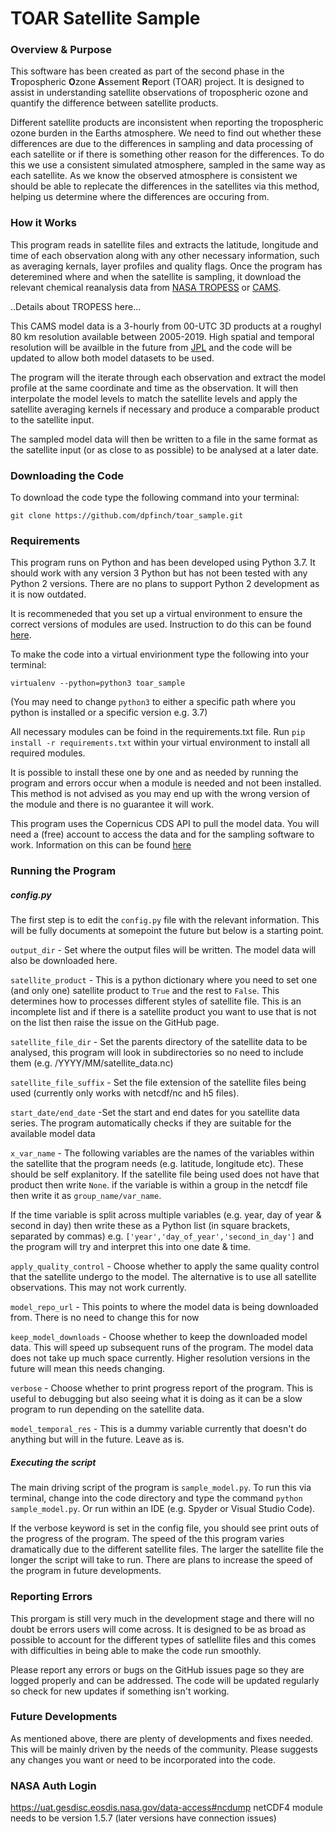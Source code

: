 # TOAR Satellite Sample

### Overview & Purpose

This software has been created as part of the second phase in the **T**ropospheric **O**zone **A**ssement **R**eport (TOAR) project. It is designed to assist in understanding satellite observations of tropospheric ozone and quantify the difference between satellite products. 

Different satellite products are inconsistent when reporting the tropospheric ozone burden in the Earths atmosphere. We need to find out whether these differences are due to the differences in sampling and data processing of each satellite or if there is something other reason for the differences. To do this we use a consistent simulated atmosphere, sampled in the same way as each satellite. As we know the observed atmosphere is consistent we should be able to replecate the differences in the satellites via this method, helping us determine where the differences are occuring from. 

### How it Works

This program reads in satellite files and extracts the latitude, longitude and time of each observation along with any other necessary information, such as averaging kernals, layer profiles and quality flags. Once the program has deteremined where and when the satellite is sampling, it download the relevant chemical reanalysis data from [NASA TROPESS](https://tes.jpl.nasa.gov/tropess/get-data/) or [CAMS](https://confluence.ecmwf.int/display/CKB/CAMS%3A+Reanalysis+data+documentation#heading-Levellistings).

..Details about TROPESS here...

This CAMS model data is a 3-hourly from 00-UTC 3D products at a roughyl 80 km resolution available between 2005-2019. High spatial and temporal resolution will be availble in the future from [JPL](https://tes.jpl.nasa.gov/tes/chemical-reanalysis/products/monthly-mean/) and the code will be updated to allow both model datasets to be used.

The program will the iterate through each observation and extract the model profile at the same coordinate and time as the observation. It will then interpolate the model levels to match the satellite levels and apply the satellite averaging kernels if necessary and produce a comparable product to the satellite input.

The sampled model data will then be written to a file in the same format as the satellite input (or as close to as possible) to be analysed at a later date.

### Downloading the Code

To download the code type the following command into your terminal:

`git clone https://github.com/dpfinch/toar_sample.git`

### Requirements

This program runs on Python and has been developed using Python 3.7. It should work with any version 3 Python but has not been tested with any Python 2 versions. There are no plans to support Python 2 development as it is now outdated.

It is recommeneded that you set up a virtual environment to ensure the correct versions of modules are used. Instruction to do this can be found [here](https://docs.python-guide.org/dev/virtualenvs/). 

To make the code into a virtual envirionment type the following into your terminal:

`virtualenv --python=python3 toar_sample`

(You may need to change `python3` to either a specific path where you python is installed or a specific version e.g. 3.7)

All necessary modules can be foind in the requirements.txt file. Run `pip install -r requirements.txt` within your virtual environment to install all required modules.

It is possible to install these one by one and as needed by running the program and errors occur when a module is needed and not been installed. This method is not advised as you may end up with the wrong version of the module and there is no guarantee it will work.

This program uses the Copernicus CDS API to pull the model data. You will need a (free) account to access the data and for the sampling software to work. Information on this can be found [here](https://ads.atmosphere.copernicus.eu/api-how-to#install-the-cds-api-key)

### Running the Program

##### config.py

The first step is to edit the `config.py`  file with the relevant information. This will be fully documents at somepoint the future but below is a starting point.

`output_dir` - Set where the output files will be written. The model data will also be downloaded here.

`satellite_product` - This is a python dictionary where you need to set one (and only one) satellite product to `True` and the rest to `False`. This determines how to processes different styles of satellite file. This is an incomplete list and if there is a satellite product you want to use that is not on the list then raise the issue on the GitHub page.

`satellite_file_dir` - Set the parents directory of the satellite data to be analysed, this program will look in subdirectories so no need to include them (e.g. /YYYY/MM/satellite_data.nc)

`satellite_file_suffix` - Set the file extension of the satellite files being used (currently only works with netcdf/nc and h5 files).

`start_date/end_date` -Set the start and end dates for you satellite data series. The program automatically checks if they are suitable for the available model data

`x_var_name` - The following variables are the names of the variables within the satellite that the program needs (e.g. latitude, longitude etc). These should be self explanitory. If the satellite file being used does not have that product then write `None`. if the variable is within a group in the netcdf file then write it as `group_name/var_name`. 

If the time variable is split across multiple variables (e.g. year, day of year & second in day) then write these as a Python list (in square brackets, separated by commas) e.g. `['year','day_of_year','second_in_day']` and the program will try and interpret this into one date & time. 

`apply_quality_control` - Choose whether to apply the same quality control that the satellite undergo to the model. The alternative is to use all satellite observations. This may not work currently.

`model_repo_url` - This points to where the model data is being downloaded from. There is no need to change this for now

`keep_model_downloads` - Choose whether to keep the downloaded model data. This will speed up subsequent runs of the program. The model data does not take up much space currently. Higher resolution versions in the future will mean this needs changing.

`verbose` - Choose whether to print progress report of the program. This is useful to debugging but also seeing what it is doing as it can be a slow program to run depending on the satellite data.

`model_temporal_res` - This is a dummy variable currently that doesn't do anything but will in the future. Leave as is.

##### Executing the script 

The main driving script of the program is `sample_model.py`. To run this via terminal, change into the code directory and type the command `python sample_model.py`. Or run within an IDE (e.g. Spyder or Visual Studio Code). 

If the verbose keyword is set in the config file, you should see print outs of the progress of the program. The speed of the this program varies dramatically due to the different satellite files. The larger the satellite file the longer the script will take to run. There are plans to increase the speed of the program in future developments.

### Reporting Errors

This prorgam is still very much in the development stage and there will no doubt be errors users will come across. It is designed to be as broad as possible to account for the different types of satlellite files and this comes with difficulties in being able to make the code run smoothly.

Please report any errors or bugs on the GitHub issues page so they are logged properly and can be addressed. The code will be updated regularly so check for new updates if something isn't working.

### Future Developments

As mentioned above, there are plenty of developments and fixes needed. This will be mainly driven by the needs of the community. Please suggests any changes you want or need to be incorporated into the code.

### NASA Auth Login
https://uat.gesdisc.eosdis.nasa.gov/data-access#ncdump
netCDF4 module needs to be version 1.5.7 (later versions have connection issues)